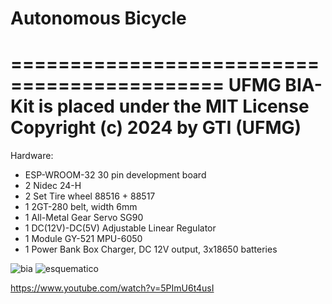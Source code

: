 # Autonomous Bicycle

============================================
UFMG BIA-Kit is placed under the MIT License
Copyright (c) 2024 by GTI (UFMG)
============================================
Hardware:
* ESP-WROOM-32 30 pin development board
* 2 Nidec 24-H
* 2 Set Tire wheel 88516 + 88517
* 1 2GT-280 belt, width 6mm
* 1 All-Metal Gear Servo SG90
* 1 DC(12V)-DC(5V) Adjustable Linear Regulator 
* 1 Module GY-521 MPU-6050
* 1 Power Bank Box Charger, DC 12V output, 3x18650 batteries

<img src="/pictures/bia.png" alt="bia"/>
<img src="/pictures/esquematico.png" alt="esquematico"/>

https://www.youtube.com/watch?v=5PImU6t4usI
